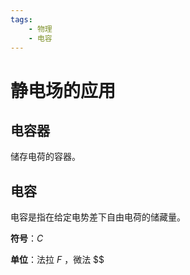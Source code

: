 ```yaml
---
tags:
    - 物理
    - 电容
---
```


# 静电场的应用

## 电容器

储存电荷的容器。

## 电容

电容是指在给定电势差下自由电荷的储藏量。

**符号**：$C$

**单位**：法拉 $F$ ，微法 $$
